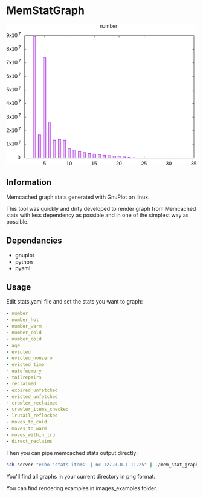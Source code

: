# MemStatGraph

![example1](https://raw.githubusercontent.com/deimosfr/MemStatGraph/master/images_examples/number.png)

## Information

Memcached graph stats generated with GnuPlot on linux.

This tool was quickly and dirty developed to render graph from Memcached stats with less dependency as possible and in one of the simplest way as possible.

## Dependancies

- gnuplot
- python
- pyaml

## Usage

Edit stats.yaml file and set the stats you want to graph:
```yaml
- number
- number_hot
- number_warm
- number_cold
- number_cold
- age
- evicted
- evicted_nonzero
- evicted_time
- outofmemory
- tailrepairs
- reclaimed
- expired_unfetched
- evicted_unfetched
- crawler_reclaimed
- crawler_items_checked
- lrutail_reflocked
- moves_to_cold
- moves_to_warm
- moves_within_lru
- direct_reclaims
```

Then you can pipe memcached stats output directly:
```bash
ssh server "echo 'stats items' | nc 127.0.0.1 11225" | ./mem_stat_graph.py
```
You'll find all graphs in your current directory in png format.

You can find rendering examples in images_examples folder.
